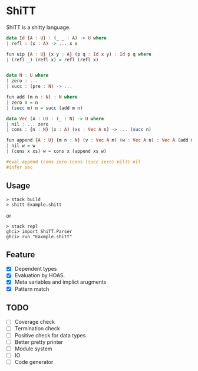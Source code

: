 # ShiTT

ShiTT is a shitty language.

```haskell
data Id {A : U} : (_ _ : A) -> U where 
| refl : (x : A) -> ... x x

fun uip {A : U} {x y : A} (p q : Id x y) : Id p q where 
| (refl _) (refl x) = refl (refl x)


data N : U where  
| zero : ...  
| succ : (pre : N) -> ...  

fun add (m n : N) : N where  
| zero n = n
| (succ m) n = succ (add m n)

data Vec (A : U) : (_ : N) -> U where 
| nil : ... zero 
| cons : {n : N} (x : A) (xs : Vec A n) -> ... (succ n)

fun append {A : U} {m n : N} (v : Vec A m) (w : Vec A n) : Vec A (add m n) where 
| nil w = w 
| (cons x xs) w = cons x (append xs w)

#eval append (cons zero (cons (succ zero) nil)) nil
#infer Vec
```

## Usage

```
> stack build 
> shitt Example.shitt
```

or

```
> stack repl 
ghci> import ShiTT.Parser 
ghci> run "Eaxmple.shitt"
```

## Feature

- [x] Dependent types
- [x] Evaluation by HOAS.
- [x] Meta variables and implict arugments
- [x] Pattern match

## TODO

- [ ] Coverage check
- [ ] Termination check
- [ ] Positive check for data types
- [ ] Better pretty printer
- [ ] Module system
- [ ] IO
- [ ] Code generator